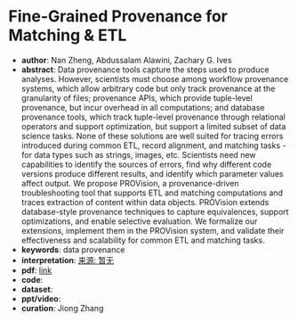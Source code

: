 # Fine-Grained Provenance for Matching & ETL
* **author**: Nan Zheng, Abdussalam Alawini, Zachary G. Ives
* **abstract**: Data provenance tools capture the steps used to produce analyses. However, scientists must choose among workflow provenance systems, which allow arbitrary code but only track provenance at the granularity of files; provenance APIs, which provide tuple-level provenance, but incur overhead in all computations; and database provenance tools, which track tuple-level provenance through relational operators and support optimization, but support a limited subset of data science tasks. None of these solutions are well suited for tracing errors introduced during common ETL, record alignment, and matching tasks - for data types such as strings, images, etc. Scientists need new capabilities to identify the sources of errors, find why different code versions produce different results, and identify which parameter values affect output. We propose PROVision, a provenance-driven troubleshooting tool that supports ETL and matching computations and traces extraction of content within data objects. PROVision extends database-style provenance techniques to capture equivalences, support optimizations, and enable selective evaluation. We formalize our extensions, implement them in the PROVision system, and validate their effectiveness and scalability for common ETL and matching tasks.
* **keywords**: data provenance
* **interpretation**: [来源: 暂无]()
* **pdf**: [link](https://ieeexplore.ieee.org/document/8731460/)
* **code**: 
* **dataset**: 
* **ppt/video**:
* **curation**: Jiong Zhang 